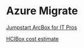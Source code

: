 # Azure Migrate

[Jumpstart ArcBox for IT Pros](https://azurearcjumpstart.com/azure_jumpstart_arcbox/ITPro)

[HCIBox cost estimate](https://aka.ms/HCIBoxCost)
